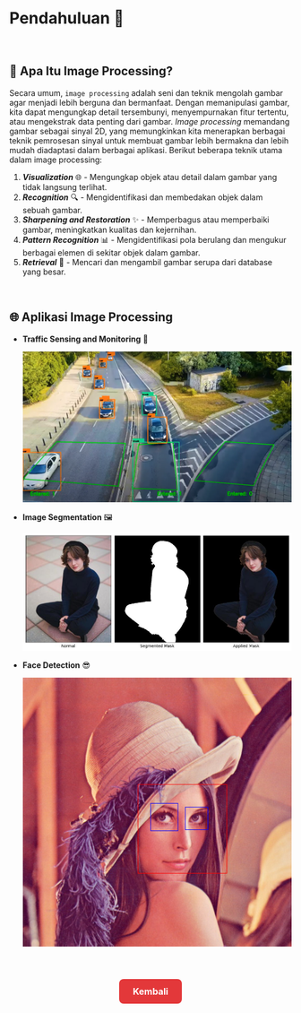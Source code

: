 # **Pendahuluan 📘**

</br>

## **🤔 Apa Itu Image Processing?**

Secara umum, `image processing` adalah seni dan teknik mengolah gambar agar menjadi lebih berguna dan bermanfaat. Dengan memanipulasi gambar, kita dapat mengungkap detail tersembunyi, menyempurnakan fitur tertentu, atau mengekstrak data penting dari gambar. _Image processing_ memandang gambar sebagai sinyal 2D, yang memungkinkan kita menerapkan berbagai teknik pemrosesan sinyal untuk membuat gambar lebih bermakna dan lebih mudah diadaptasi dalam berbagai aplikasi. Berikut beberapa teknik utama dalam image processing:

1. **_Visualization_** 🌐 - Mengungkap objek atau detail dalam gambar yang tidak langsung terlihat.
2. **_Recognition_** 🔍 - Mengidentifikasi dan membedakan objek dalam sebuah gambar.
3. **_Sharpening and Restoration_** ✨ - Memperbagus atau memperbaiki gambar, meningkatkan kualitas dan kejernihan.
4. **_Pattern Recognition_** 📊 - Mengidentifikasi pola berulang dan mengukur berbagai elemen di sekitar objek dalam gambar.
5. **_Retrieval_** 🔄 - Mencari dan mengambil gambar serupa dari database yang besar.

</br>

## **🌐 Aplikasi Image Processing**

- **Traffic Sensing and Monitoring** 🚗

  ![Traffic Sensing and Monitoring](../displays/Application_Traffic_Sensing.png)

- **Image Segmentation** 🖼️

  ![Image Reconstruction](../displays/Application_Segmentation.jpg)

- **Face Detection** 😎

  ![Face Detection](../displays/Application_Face_Detection.png)

</br>

<div style="text-align: center; margin: 24px;">
  <a href="../README.md" style="
    display: inline-block;
    background-color: #e3383a;
    color: #fff;
    padding: 12px 24px;
    font-size: 16px;
    font-weight: bold;
    text-decoration: none;
    border-radius: 8px;
    transition: background-color 0.15s;
  " onmouseover="this.style.backgroundColor='#4caf50';" onmouseout="this.style.backgroundColor='#e3383a';">
    Kembali
  </a>
</div>
